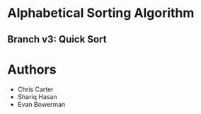 # Alphabetical Sorting Algorithm
## Branch v3: Quick Sort
# Authors
- Chris Carter
- Shariq Hasan
- Evan Bowerman
